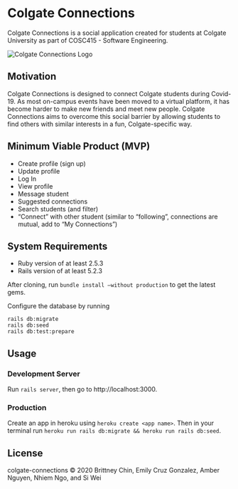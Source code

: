 # Colgate Connections
Colgate Connections is a social application created for students at Colgate University as part of COSC415 - Software Engineering.

![Colgate Connections Logo](https://drive.google.com/uc?export=view&id=1_i6jORkHwudb1-phZF4iBm2RIqaIsEff)


## Motivation
Colgate Connections is designed to connect Colgate students during Covid-19. As most on-campus events have been moved to a virtual platform, it has become harder to make new friends and meet new people. Colgate Connections aims to overcome this social barrier by allowing students to find others with similar interests in a fun, Colgate-specific way.

## Minimum Viable Product (MVP)
* Create profile (sign up)
* Update profile
* Log In
* View profile
* Message student
* Suggested connections
* Search students (and filter)
* “Connect” with other student (similar to “following”, connections are mutual, add to “My Connections”)

## System Requirements
* Ruby version of at least 2.5.3
* Rails version of at least 5.2.3

After cloning, run `bundle install —without production` to get the latest gems.

Configure the database by running
```
rails db:migrate
rails db:seed
rails db:test:prepare
```

## Usage
### Development Server
Run `rails server`, then go to http://localhost:3000.

### Production
Create an app in heroku using `heroku create <app name>`.
Then in your terminal run `heroku run rails db:migrate && heroku run rails db:seed`.

## License
colgate-connections © 2020 Brittney Chin, Emily Cruz Gonzalez, Amber Nguyen, Nhiem Ngo, and Si Wei
